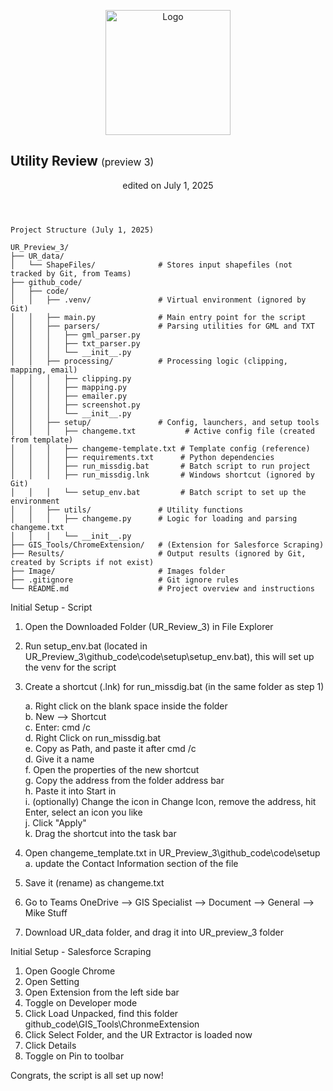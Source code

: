 <p align="center">
  <img src="Image/UR_icon16.PNG" alt="Logo" width="200" />
  <h2>Utility Review <span style="font-size: 0.75em; font-weight: normal;">(preview 3)</span></h2>
</p>

<header>edited on July 1, 2025</header>


```plaintext
Project Structure (July 1, 2025)

UR_Preview_3/
├── UR_data/
│   └── ShapeFiles/              # Stores input shapefiles (not tracked by Git, from Teams)
├── github_code/
│   ├── code/
│   │   ├── .venv/               # Virtual environment (ignored by Git)
│   │   ├── main.py              # Main entry point for the script
│   │   ├── parsers/             # Parsing utilities for GML and TXT
│   │   │   ├── gml_parser.py
│   │   │   ├── txt_parser.py
│   │   │   └── __init__.py
│   │   ├── processing/          # Processing logic (clipping, mapping, email)
│   │   │   ├── clipping.py
│   │   │   ├── mapping.py
│   │   │   ├── emailer.py
│   │   │   ├── screenshot.py
│   │   │   └── __init__.py
│   │   ├── setup/               # Config, launchers, and setup tools
│   │   │   ├── changeme.txt           # Active config file (created from template)
│   │   │   ├── changeme-template.txt # Template config (reference)
│   │   │   ├── requirements.txt      # Python dependencies
│   │   │   ├── run_missdig.bat       # Batch script to run project
│   │   │   ├── run_missdig.lnk       # Windows shortcut (ignored by Git)
│   │   │   └── setup_env.bat         # Batch script to set up the environment
│   │   ├── utils/               # Utility functions
│   │   │   ├── changeme.py      # Logic for loading and parsing changeme.txt
│   │   │   └── __init__.py
├── GIS_Tools/ChromeExtension/   # (Extension for Salesforce Scraping)
├── Results/                     # Output results (ignored by Git, created by Scripts if not exist)
├── Image/                       # Images folder
├── .gitignore                   # Git ignore rules
└── README.md                    # Project overview and instructions
```


Initial Setup - Script

1. Open the Downloaded Folder (UR_Review_3) in File Explorer
2. Run setup_env.bat (located in UR_Preview_3\github_code\code\setup\setup_env.bat), this will set up the venv for the script
3. Create a shortcut (.lnk) for run_missdig.bat (in the same folder as step 1)

    a. Right click on the blank space inside the folder  
    b. New --> Shortcut  
    c. Enter: cmd /c  
    d. Right Click on run_missdig.bat  
    e. Copy as Path, and paste it after cmd /c  
    d. Give it a name  
    f. Open the properties of the new shortcut  
    g. Copy the address from the folder address bar  
    h. Paste it into Start in  
    i. (optionally) Change the icon in Change Icon, remove the address, hit Enter, select an icon you like   
    j. Click "Apply"  
    k. Drag the shortcut into the task bar  
4. Open changeme_template.txt in UR_Preview_3\github_code\code\setup  
    a. update the Contact Information section of the file  
5. Save it (rename) as changeme.txt  
6. Go to Teams OneDrive --> GIS Specialist --> Document --> General --> Mike Stuff
7. Download UR_data folder, and drag it into UR_preview_3 folder

Initial Setup - Salesforce Scraping

1. Open Google Chrome
2. Open Setting
3. Open Extension from the left side bar
4. Toggle on Developer mode
5. Click Load Unpacked, find this folder github_code\GIS_Tools\ChronmeExtension
6. Click Select Folder, and the UR Extractor is loaded now
7. Click Details
8. Toggle on Pin to toolbar


Congrats, the script is all set up now!